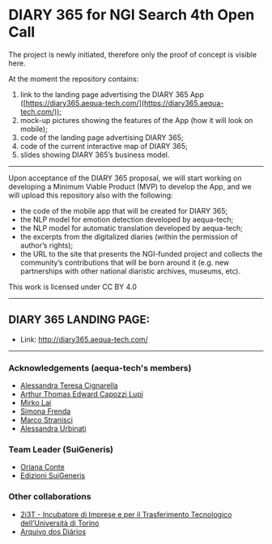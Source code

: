 # DIARY 365 for NGI Search 4th Open Call

The project is newly initiated, therefore only the proof of concept is visible here.

At the moment the repository contains:
1. link to the landing page advertising the DIARY 365 App ([https://diary365.aequa-tech.com/](https://diary365.aequa-tech.com/)); 
2. mock-up pictures showing the features of the App (how it will look on mobile);
3. code of the landing page advertising DIARY 365;
4. code of the current interactive map of DIARY 365;
5. slides showing DIARY 365’s business model. 

---

Upon acceptance of the DIARY 365 proposal, we will start working on developing a Minimum Viable Product (MVP) to develop the App, and we will upload this repository also with the following:
* the code of the mobile app that will be created for DIARY 365;
* the NLP model for emotion detection developed by aequa-tech;
* the NLP model for automatic translation developed by aequa-tech;
* the excerpts from the digitalized diaries (within the permission of author’s rights);
* the URL to the site that presents the NGI-funded project and collects the community’s contributions that will be born around it (e.g. new partnerships with other national diaristic archives, museums, etc).


This work is licensed under CC BY 4.0 

---

## DIARY 365 LANDING PAGE:
* Link: http://diary365.aequa-tech.com/ 

---

### Acknowledgements (aequa-tech's members)
* [Alessandra Teresa Cignarella](https://www.unito.it/persone/acignare)
* [Arthur Thomas Edward Capozzi Lupi](https://www.unito.it/persone/acapozzi)
* [Mirko Lai](http://www.di.unito.it/~lai/)
* [Simona Frenda](https://www.unito.it/persone/sfrenda)
* [Marco Stranisci](https://www.unito.it/persone/mstranis)
* [Alessandra Urbinati](https://www.networkscienceinstitute.org/people/alessandra-urbinati)


### Team Leader (SuiGeneris)
* [Oriana Conte](https://www.linkedin.com/in/orianasuigeneris/)
* [Edizioni SuiGeneris](https://edizionisuigeneris.it/)

### Other collaborations
* [2i3T - Incubatore di Imprese e per il Trasferimento Tecnologico dell’Università di Torino](https://2i3t.it/2i3t-chi-siamo/)
* [Arquivo dos Diários](https://www.arquivodosdiarios.pt/)
